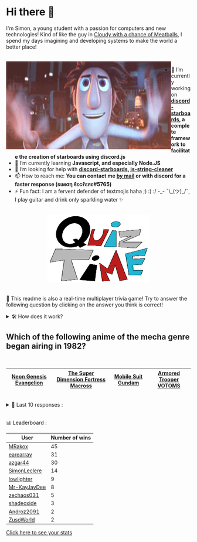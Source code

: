 # Hi there 👋

I'm Simon, a young student with a passion for computers and new technologies!
Kind of like the guy in [Cloudy with a chance of Meatballs](https://www.youtube.com/watch?v=dQw4w9WgXcQ), I spend my days imagining and developing systems to make the world a better place!

<br>

<img width="450" height="240" src="./assets/cloudyWithAChanceOfMeatBalls.gif" align=left>

- 🔭 I’m currently working on **[discord-starboards](https://github.com/SimonLeclere/discord-starboards), a complete framework to facilitate the creation of starboards using discord.js**
- 🌱 I’m currently learning **Javascript, and especially Node.JS**
- 🤔 I’m looking for help with **[discord-starboards](https://github.com/SimonLeclere/discord-starboards), [js-string-cleaner](https://github.com/SimonLeclere/Js-String-Cleaner)**
- 📫 How to reach me: **You can contact me [by mail](mailto:simon-leclere@orange.fr) or with discord for a faster response (sιмση ℓεcℓεяε#5765)**
- ⚡ Fun fact: I am a fervent defender of textmojis haha ;) :) :/ -\_- ¯\\\_(ツ)\_/¯, I play guitar and drink only sparkling water ✨

<br>

<center><img width="280" height="187" src="./assets/quizTime.gif"></center>

<br>

🎲 This readme is also a real-time multiplayer trivia game! Try to answer the following question by clicking on the answer you think is correct!
<details>
  <summary>🛠️ How does it work?</summary>
  Each answer is a link to a pre-filled issue. When you press "Submit new issue", it triggers a Github action workflow that compares your answer with the correct answer, finds a new question and updates the readme.md file. Not bad huh?! This whole process only takes about 20 seconds!
</details>

## Which of the following anime of the mecha genre began airing in 1982?

<br>

| [Neon Genesis Evangelion](https://github.com/SimonLeclere/SimonLeclere/issues/new?title=quiz%7C3244%7CNeon%20Genesis%20Evangelion&body=Just%20click%20'Submit%20new%20issue'.) | [The Super Dimension Fortress Macross](https://github.com/SimonLeclere/SimonLeclere/issues/new?title=quiz%7C3244%7CThe%20Super%20Dimension%20Fortress%20Macross&body=Just%20click%20'Submit%20new%20issue'.) | [Mobile Suit Gundam](https://github.com/SimonLeclere/SimonLeclere/issues/new?title=quiz%7C3244%7CMobile%20Suit%20Gundam&body=Just%20click%20'Submit%20new%20issue'.) | [Armored Trooper VOTOMS](https://github.com/SimonLeclere/SimonLeclere/issues/new?title=quiz%7C3244%7CArmored%20Trooper%20VOTOMS&body=Just%20click%20'Submit%20new%20issue'.) |
| - | - | - | - | 

<br>

<details>
  <summary>📒 Last 10 responses :</summary>

- **MRakox** answered **chicken** to `Someone would most likely contract salmonella poisoning from eating which of the following?` (Good answer)
- **MRakox** answered **F** to `What is the Swedish word for "window"?` (Wrong answer)
- **MRakox** answered **Quahog** to `Adam West was the mayor of which cartoon town?` (Good answer)
- **MRakox** answered **False** to `Kangaroos keep food in their pouches next to their children.` (Good answer)
- **MRakox** answered **Drake** to `Aubrey Graham is better known as` (Good answer)
- **MRakox** answered **Matthew Taylor** to `Who plays the Nemesis in the Resident Evil movies?` (Good answer)
- **MRakox** answered **False** to `In "Mario Kart 64", Waluigi is a playable character.` (Good answer)
- **MRakox** answered **Japan** to `The sport of judo comes from what Asian country?` (Good answer)
- **MRakox** answered **South Africa** to `Which country has three capital cities?` (Good answer)
- **MRakox** answered **Rad Mobile** to `Which game did "Sonic The Hedgehog" make his first appearance in?` (Good answer)

</details>

<br>

📊 Leaderboard :

| User | Number of wins |
|-|-|
| [MRakox](https://github.com/MRakox) | 45 |
| [earearray](https://github.com/earearray) | 31 |
| [azgar44](https://github.com/azgar44) | 30 |
| [SimonLeclere](https://github.com/SimonLeclere) | 14 |
| [lowlighter](https://github.com/lowlighter) | 9 |
| [Mr-KayJayDee](https://github.com/Mr-KayJayDee) | 8 |
| [zechaos031](https://github.com/zechaos031) | 5 |
| [shadeoxide](https://github.com/shadeoxide) | 3 |
| [Androz2091](https://github.com/Androz2091) | 2 |
| [ZusoWorld](https://github.com/ZusoWorld) | 2 |

[Click here to see your stats](https://github.com/SimonLeclere/SimonLeclere/issues/new?title=MyStats&body=Just%20click%20%27Submit%20new%20issue%27.)